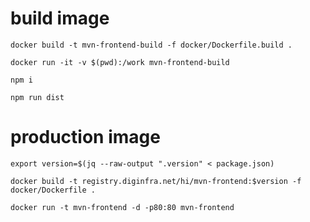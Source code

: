 # build image

`docker build -t mvn-frontend-build -f docker/Dockerfile.build .`

`docker run -it -v $(pwd):/work mvn-frontend-build`

`npm i`

`npm run dist`


# production image

`export version=$(jq --raw-output ".version" < package.json)`

`docker build -t registry.diginfra.net/hi/mvn-frontend:$version -f docker/Dockerfile .`

`docker run -t mvn-frontend -d -p80:80 mvn-frontend`
